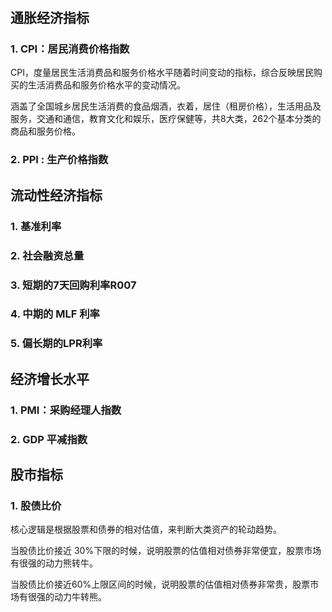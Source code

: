 # 

## 通胀经济指标

### 1. CPI：居民消费价格指数

CPI，度量居民生活消费品和服务价格水平随着时间变动的指标，综合反映居民购买的生活消费品和服务价格水平的变动情况。

涵盖了全国城乡居民生活消费的食品烟酒，衣着，居住（租房价格），生活用品及服务，交通和通信，教育文化和娱乐，医疗保健等，共8大类，262个基本分类的商品和服务价格。

### 2. PPI : 生产价格指数

## 流动性经济指标

### 1. 基准利率

### 2. 社会融资总量

### 3. 短期的7天回购利率R007

### 4. 中期的 MLF 利率

### 5. 偏长期的LPR利率

## 经济增长水平

### 1. PMI：采购经理人指数

### 2. GDP 平减指数

## 股市指标

### 1. 股债比价

核心逻辑是根据股票和债券的相对估值，来判断大类资产的轮动趋势。

当股债比价接近 30%下限的时候，说明股票的估值相对债券非常便宜，股票市场有很强的动力熊转牛。

当股债比价接近60%上限区间的时候，说明股票的估值相对债券非常贵，股票市场有很强的动力牛转熊。

